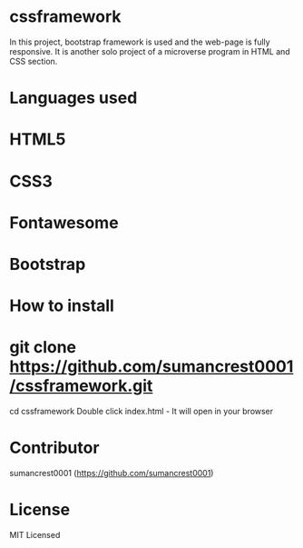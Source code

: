 # cssframework
In this project, bootstrap framework is used and the web-page is fully responsive. It is another solo project of a microverse program in HTML and CSS section.

# Languages used
# HTML5
# CSS3
# Fontawesome
# Bootstrap

# How to install

# git clone https://github.com/sumancrest0001/cssframework.git
cd cssframework
Double click index.html - It will open in your browser

# Contributor

sumancrest0001 (https://github.com/sumancrest0001)

# License
MIT Licensed

